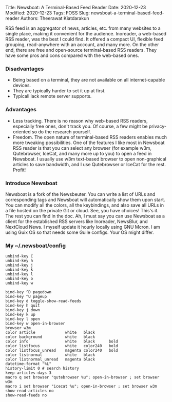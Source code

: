 Title: Newsboat: A Terminal-Based Feed Reader
Date: 2020-12-23
Modified: 2020-12-23
Tags: FOSS
Slug: newsboat-a-terminal-based-feed-reader
Authors: Theerawat Kiatdarakun

RSS feed is an aggregator of news, articles, etc. from many websites to a single place, making it convenient for the audience. Inoreader, a web-based RSS reader, was the best I could find. It offered a compact UI, flexible feed grouping, read-anywhere with an account, and many more. On the other end, there are free and open-source terminal-based RSS readers. They have some pros and cons compared with the web-based ones.

### Disadvantages
- Being based on a terminal, they are not available on all internet-capable devices.
- They are typically harder to set it up at first.
- Typicall lack remote server supports.

### Advantages
- Less tracking. There is no reason why web-based RSS readers, especially free ones, don't track you. Of course, a few might be privacy-oriented so do the research yourself.
- Freedom. The open nature of terminal-based RSS readers enables much more tweaking possibilities.  One of the features I like most in Newsboat RSS reader is that you can select any browser (for example w3m, Qutebrowser, IceCat, and many more up to you) to open a feed in Newsboat. I usually use w3m text-based browser to open non-graphical articles to save bandwidth, and I use Qutebrowser or IceCat for the rest. Profit!

### Introduce Newsboat

Newsboat is a fork of the Newsbeuter. You can write a list of URLs and corresponding tags and Newsboat will automatically show them upon start. You can modify all the colors, all the keybindings, and also save all URLs in a file hosted on the private Git or cloud. See, you have choices! This's it. The rest you can find in the doc. Ah, I must say you can use Newsboat as a client for the established RSS servers like Inoreader, NewsBlur, and NextCloud News. I myself update it hourly locally using GNU Mcron. I am using Guix OS so that needs some Guile configs. Your OS might differ.

### My ~/.newsboat/config

```text
unbind-key C
unbind-key h
unbind-key j
unbind-key k
unbind-key l
unbind-key o
unbind-key w

bind-key ^D pagedown
bind-key ^U pageup
bind-key d toggle-show-read-feeds
bind-key h quit
bind-key j down
bind-key k up
bind-key l open
bind-key w open-in-browser
browser w3m
color article             white   black
color background          white   black
color info                white   black      bold
color listfocus           white   color240   bold
color listfocus_unread    magenta color240   bold
color listnormal          white   black
color listnormal_unread   magenta black
datetime-format "%L"
history-limit 0 # search history
keep-articles-days 3
macro q set browser "qutebrowser %u"; open-in-browser ; set browser w3m
macro i set browser "icecat %u"; open-in-browser ; set browser w3m
show-read-articles no
show-read-feeds no
```
